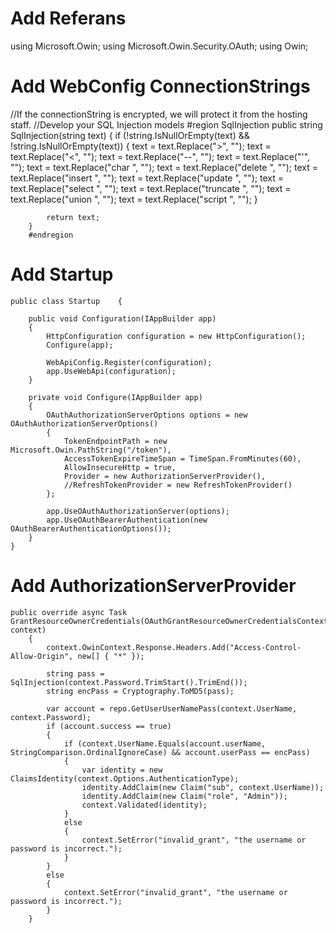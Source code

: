 # Add Referans
using Microsoft.Owin;
using Microsoft.Owin.Security.OAuth;
using Owin;

# Add WebConfig ConnectionStrings

  <connectionStrings>
    <add name="connectionStringsName" connectionString="I7e/GcNwgGs5tC3crJDJG3AfdbKBCxCL2cYSA8Lg5I8OHrxpf96Rht2TsGSOjDeWWXof" providerName="System.Data.SqlClient" />
  </connectionStrings>
  
  //If the connectionString is encrypted, we will protect it from the hosting staff.
  //Develop your SQL Injection models
        #region SqlInjection
        public string SqlInjection(string text)
        {
            if (!string.IsNullOrEmpty(text) && !string.IsNullOrEmpty(text))
            {
                text = text.Replace("&gt;", "");
                text = text.Replace("&lt;", "");
                text = text.Replace("--", "");
                text = text.Replace("'", "");
                text = text.Replace("char ", "");
                text = text.Replace("delete ", "");
                text = text.Replace("insert ", "");
                text = text.Replace("update ", "");
                text = text.Replace("select ", "");
                text = text.Replace("truncate ", "");
                text = text.Replace("union ", "");
                text = text.Replace("script ", "");
            }

            return text;
        }
        #endregion
  # Add Startup 
  
    public class Startup    {
        
        public void Configuration(IAppBuilder app)
        {
            HttpConfiguration configuration = new HttpConfiguration();
            Configure(app);

            WebApiConfig.Register(configuration);
            app.UseWebApi(configuration);
        }

        private void Configure(IAppBuilder app)
        {
            OAuthAuthorizationServerOptions options = new OAuthAuthorizationServerOptions()
            {
                TokenEndpointPath = new Microsoft.Owin.PathString("/token"),
                AccessTokenExpireTimeSpan = TimeSpan.FromMinutes(60),
                AllowInsecureHttp = true,
                Provider = new AuthorizationServerProvider(),
                //RefreshTokenProvider = new RefreshTokenProvider()
            };

            app.UseOAuthAuthorizationServer(options);
            app.UseOAuthBearerAuthentication(new OAuthBearerAuthenticationOptions());
        }
    }
    
  # Add AuthorizationServerProvider
    
    public override async Task GrantResourceOwnerCredentials(OAuthGrantResourceOwnerCredentialsContext context)
        {
            context.OwinContext.Response.Headers.Add("Access-Control-Allow-Origin", new[] { "*" });

            string pass = SqlInjection(context.Password.TrimStart().TrimEnd());
            string encPass = Cryptography.ToMD5(pass);

            var account = repo.GetUserUserNamePass(context.UserName, context.Password);
            if (account.success == true)
            {
                if (context.UserName.Equals(account.userName, StringComparison.OrdinalIgnoreCase) && account.userPass == encPass)
                {
                    var identity = new ClaimsIdentity(context.Options.AuthenticationType);
                    identity.AddClaim(new Claim("sub", context.UserName));
                    identity.AddClaim(new Claim("role", "Admin"));
                    context.Validated(identity);
                }
                else
                {
                    context.SetError("invalid_grant", "the username or password is incorrect.");
                }
            }
            else
            {
                context.SetError("invalid_grant", "the username or password is incorrect.");
            }
        }
    
    
    
